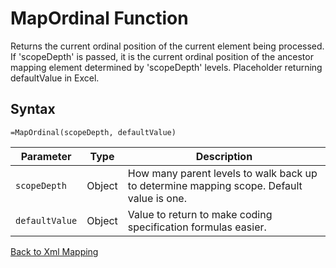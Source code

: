 # MapOrdinal Function

Returns the current ordinal position of the current element being processed.  If 'scopeDepth' is passed, it is the current ordinal position of the ancestor mapping element determined by 'scopeDepth' levels.  Placeholder returning defaultValue in Excel.

## Syntax

```excel
=MapOrdinal(scopeDepth, defaultValue)
```

Parameter | Type | Description
---|---|---
`scopeDepth` | Object | How many parent levels to walk back up to determine mapping scope.  Default value is one.
`defaultValue` | Object | Value to return to make coding specification formulas easier.

[Back to Xml Mapping](RBLeXmlMapping.md)